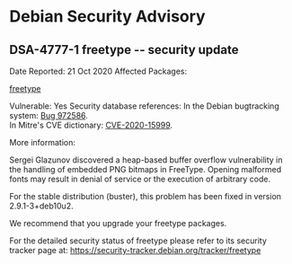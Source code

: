 
Debian Security Advisory
========================


DSA-4777-1 freetype -- security update
--------------------------------------



Date Reported:
21 Oct 2020
Affected Packages:

[freetype](https://packages.debian.org/src:freetype)

Vulnerable:
Yes
Security database references:
In the Debian bugtracking system: [Bug 972586](https://bugs.debian.org/cgi-bin/bugreport.cgi?bug=972586).  
In Mitre's CVE dictionary: [CVE-2020-15999](https://security-tracker.debian.org/tracker/CVE-2020-15999).  

More information:

Sergei Glazunov discovered a heap-based buffer overflow vulnerability in
the handling of embedded PNG bitmaps in FreeType. Opening malformed
fonts may result in denial of service or the execution of arbitrary
code.


For the stable distribution (buster), this problem has been fixed in
version 2.9.1-3+deb10u2.


We recommend that you upgrade your freetype packages.


For the detailed security status of freetype please refer to its
security tracker page at:
<https://security-tracker.debian.org/tracker/freetype>





